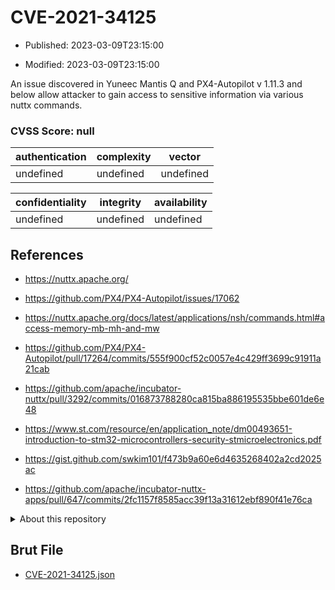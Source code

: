# CVE-2021-34125

- Published: 2023-03-09T23:15:00

- Modified: 2023-03-09T23:15:00

An issue discovered in Yuneec Mantis Q and PX4-Autopilot v 1.11.3 and below allow attacker to gain access to sensitive information via various nuttx commands.

### CVSS Score: **null**

| authentication | complexity | vector |
| --- | --- | --- |
| undefined | undefined | undefined |

| confidentiality | integrity | availability |
| --- | --- | --- |
| undefined | undefined | undefined |

## References

* https://nuttx.apache.org/

* https://github.com/PX4/PX4-Autopilot/issues/17062

* https://nuttx.apache.org/docs/latest/applications/nsh/commands.html#access-memory-mb-mh-and-mw

* https://github.com/PX4/PX4-Autopilot/pull/17264/commits/555f900cf52c0057e4c429ff3699c91911a21cab

* https://github.com/apache/incubator-nuttx/pull/3292/commits/016873788280ca815ba886195535bbe601de6e48

* https://www.st.com/resource/en/application_note/dm00493651-introduction-to-stm32-microcontrollers-security-stmicroelectronics.pdf

* https://gist.github.com/swkim101/f473b9a60e6d4635268402a2cd2025ac

* https://github.com/apache/incubator-nuttx-apps/pull/647/commits/2fc1157f8585acc39f13a31612ebf890f41e76ca

<details>
<summary>About this repository</summary> 

  This repository is part of the project [Live Hack CVE](https://github.com/Live-Hack-CVE). Main website can be found [www.live-hack.org](https://www.live-hack.org) 
  
  Made by [Sn0wAlice](https://github.com/Sn0wAlice) for the people that care about security and need to have a feed of the latest CVEs. Hope you enjoy it, don't forget to star the repo and follow me on [Twitter](https://twitter.com/Sn0wAlice) and [Github](https://github.com/Sn0wAlice). And that is my [personnal website](https://www.alice-snow.me/)

  - [Home Page](https://github.com/Live-Hack-CVE)
  - [Framework](https://github.com/Live-Hack-CVE/cve-framework)
  - [CVE database](https://github.com/Live-Hack-CVE/full_database)
  - [Changelog](https://github.com/Live-Hack-CVE/Changelog)
</details>

## Brut File

* [CVE-2021-34125.json](https://raw.githubusercontent.com/Live-Hack-CVE/full_database/main/cves/2021/CVE-2021-34125.json)

